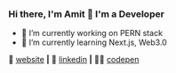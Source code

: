 ### Hi there, I'm Amit 👋 I'm a Developer


- 🔭 I’m currently working on PERN stack
- 🌱 I’m currently learning Next.js, Web3.0

🏡 [website][website] **|** 
👔 [linkedin][linkedin] **|**
👨‍💻 [codepen][codepen]

[website]: https://amitbangarwa.com
[linkedin]: https://linkedin.com/in/amitbangarwa
[codepen]: https://codepen.io/amitbangarwa
[brad]: https://github.com/amitbangarwa
